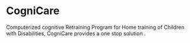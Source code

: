# CogniCare
Computerized cognitive Retraining Program for Home training of Children with Disabilities, CogniCare provides a one stop solution .

